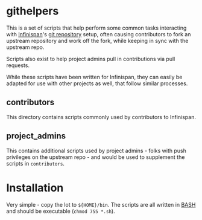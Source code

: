 # githelpers 

This is a set of scripts that help perform some common tasks
interacting with [Infinispan](http://www.infinispan.org)'s [git repository](http://github.com/infinispan/infinispan) setup, often
causing contributors to fork an upstream repository and work
off the fork, while keeping in sync with the upstream repo.

Scripts also exist to help project admins pull in contributions
via pull requests.

While these scripts have been written for Infinispan, they can
easily be adapted for use with other projects as well, that
follow similar processes.

## contributors

This directory contains scripts commonly used by contributors
to Infinispan.

## project_admins

This contains additional scripts used by project admins - folks
with push privileges on the upstream repo - and would be used
to supplement the scripts in ``contributors``.

# Installation

Very simple - copy the lot to ``${HOME}/bin``.  The scripts are all 
written in [BASH](http://en.wikipedia.org/wiki/Bash_(Unix_shell)) and should 
be executable (``chmod 755 *.sh``).
 
